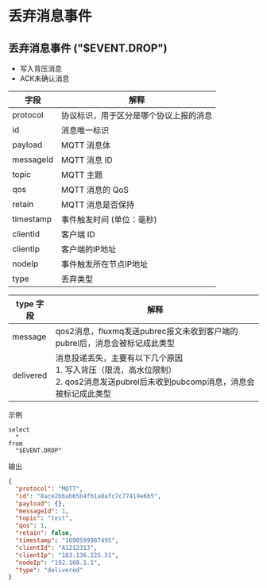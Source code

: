 # 丢弃消息事件

## 丢弃消息事件 ("$EVENT.DROP")

- 写入背压消息
- ACK未确认消息


| **字段**    | **解释**              |
|-----------|---------------------|
| protocol  | 协议标识，用于区分是哪个协议上报的消息 |
| id        | 消息唯一标识              |
| payload   | MQTT 消息体            |
| messageId | MQTT 消息 ID          |
| topic     | MQTT 主题             |
| qos       | MQTT 消息的 QoS        |
| retain    | MQTT 消息是否保持         |
| timestamp | 事件触发时间 (单位：毫秒)      |
| clientId  | 客户端 ID              |
| clientIp  | 客户端的IP地址            |
| nodeIp    | 事件触发所在节点IP地址        |
| type      | 丢弃类型                |



| **type 字段** | **解释**                                                                                 |
|----------|----------------------------------------------------------------------------------------|
| message  | qos2消息，fluxmq发送pubrec报文未收到客户端的pubrel后，消息会被标记成此类型                                       |
| delivered       | 消息投递丢失，主要有以下几个原因<br/> 1. 写入背压（限流，高水位限制）<br/> 2. qos2消息发送pubrel后未收到pubcomp消息，消息会被标记成此类型 |


示例

```plsql
select
  *
from
  "$EVENT.DROP"
```

输出

```json
{
  "protocol": "MQTT",
  "id": "8ace2bbab65b4fb1a0afc7c77419e6b5",
  "payload": {},
  "messageId": 1,
  "topic": "test",
  "qos": 1,
  "retain": false,
  "timestamp": "1690599987495",
  "clientId": "A1212313",
  "clientIp": "183.136.225.31",
  "nodeIp": "192.168.1.1",
  "type": "delivered"
}
```

